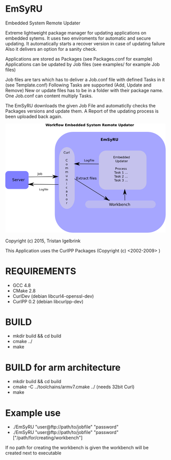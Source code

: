 EmSyRU
======

Embedded System Remote Updater 

Extreme lightweight package manager for updating applications on embedded sytems.
It uses two enviroments for automatic and secure updating.
It automatically starts a recover version in case of updating failure 
Also it delivers an option for a sanity check. 

Applications are stored as Packages (see Packages.conf for example)
Applications can be updated by Job files (see examples/ for example Job files)

Job files are tars which has to deliver a Job.conf 
file with defined Tasks in it (see Template.conf)
Following Tasks are supported (Add, Update and Remove)
New or update files has to be in a folder with their package name.
One Job.conf can content multiply Tasks.

The EmSyRU downloads the given Job File and automaticlly checks the Packages
versions and update them. 
A Report of the updating process is been uploaded back again.

![alt tag](https://raw.githubusercontent.com/tigelbri/EmSyRU/master/documentation/workflow.png)

Copyright (c) 2015, Tristan Igelbrink

This Application uses the CurlPP Packages (Copyright (c) <2002-2009> <Jean-Philippe Barrette-LaPierre>)

REQUIREMENTS
============

- GCC 4.8
- CMake 2.8
- CurlDev (debian libcurl4-openssl-dev)
- CurlPP 0.2 (debian libcurlpp-dev)




BUILD
===========

- mkdir build && cd build
- cmake ../
- make

BUILD for arm architecture
===========

- mkdir build && cd build
- cmake -C ../toolchains/armv7.cmake  ../ (needs 32bit Curl)
- make


Example use
===========

- ./EmSyRU "user@ftp://path/to/jobfile" "password"
- ./EmSyRU "user@ftp://path/to/jobfile" "password" ["/path/for/creating/workbench"]

If no path for creating the workbench is given the workbench will be created next to executable
